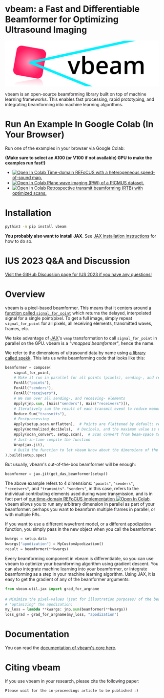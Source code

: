 # vbeam: a Fast and Differentiable Beamformer for Optimizing Ultrasound Imaging
![vbeam logo](docs/_static/vbeam_header.png)

vbeam is an open-source beamforming library built on top of machine learning frameworks. This enables fast processing, rapid prototyping, and integrating beamforming into machine learning algorithms.


# Run An Example In Google Colab (In Your Browser)
Run one of the examples in your browser via Google Colab:

**(Make sure to select an A100 (or V100 if not available) GPU to make the examples run fast!)**

- [![Open In Colab](https://colab.research.google.com/assets/colab-badge.svg) Time-domain REFoCUS with a heterogeneous speed-of-sound map.](https://colab.research.google.com/github/magnusdk/vbeam/blob/c78d57651ffa75209e6bfa80cb8b213f1fe0678b/docs/examples/refocus_with_speed_of_sound_map.ipynb#scrollTo=4maDNPWwvZS4)
- [![Open In Colab](https://colab.research.google.com/assets/colab-badge.svg) Plane wave imaging (PWI) of a PICMUS dataset.](https://colab.research.google.com/github/magnusdk/vbeam/blob/main/docs/examples/plane_wave_dataset.ipynb)
- [![Open In Colab](https://colab.research.google.com/assets/colab-badge.svg) Retrospective transmit beamforming (RTB) with optimized scans.](https://colab.research.google.com/github/magnusdk/vbeam/blob/main/docs/examples/optimized_scans.ipynb)


# Installation
```bash
pythin3 -m pip install vbeam
```

**You probably also want to install JAX**. See [JAX installation instructions](https://github.com/google/jax#installation) for how to do so.


# IUS 2023 Q&A and Discussion
[Visit the GitHub Discussion page for IUS 2023 if you have any questions!](https://github.com/magnusdk/vbeam/discussions/8)


# Overview
vbeam is a pixel-based beamformer. This means that it centers around [a function called `signal_for_point`](https://github.com/magnusdk/vbeam/blob/main/vbeam/core/kernels.py#L26) which returns the delayed, interpolated signal for a single point/pixel. To get a full image, simply repeat `signal_for_point` for all pixels, all receiving elements, transmitted waves, frames, etc.

We take advantage of [JAX](https://github.com/google/jax)'s `vmap` transformation to call `signal_for_point` in parallel on the GPU. vbeam is a _"vmapped beamformer"_, hence the name.

We refer to the dimensions of ultrasound data by name using [a library called spekk](https://github.com/magnusdk/spekk). This lets us write beamforming code that looks like this:

```python
beamformer = compose(
    signal_for_point,
    # Make it run in parallel for all points (pixels), sending-, and receiving- elements
    ForAll("points"),
    ForAll("senders"),
    ForAll("receivers"),
    # We sum over all sending-, and receiving- elements
    Apply(jnp.sum, [Axis("senders"), Axis("receivers")]),
    # Iteratively sum the result of each transmit event to reduce memory usage
    Reduce.Sum("transmits"),
    # Postprocessing
    Apply(setup.scan.unflatten),  # Points are flattened by default; reshape them back
    Apply(normalized_decibels),  # Decibels, and the maximum value is normalized to 0 dB
    Apply(scan_convert, setup.scan),  # Scan convert from beam-space to cartesian space
    # Just-in-time compile the function
    Wrap(jax.jit),
    # Build the function to let vbeam know about the dimensions of the input data
).build(setup.spec)
```

But usually, vbeam's out-of-the-box beamformer will be enough:

```python
beamformer = jax.jit(get_das_beamformer(setup))
```

The above example refers to 4 dimensions: `"points"`, `"senders"`, `"receivers"`, and `"transmits"`. `"senders"`, in this case, refers to the individual contributing elements used during wave transmission, and is in fact part of [our time-domain REFoCUS implementation ![Open In Colab](https://colab.research.google.com/assets/colab-badge.svg)](https://colab.research.google.com/github/magnusdk/vbeam/blob/c78d57651ffa75209e6bfa80cb8b213f1fe0678b/docs/examples/refocus_with_speed_of_sound_map.ipynb#scrollTo=4maDNPWwvZS4). vbeam allows you to run any arbitrary dimension in parallel as part of your beamformer: perhaps you want to beamform multiple frames in parallel, or with multiple F#s.

If you want to use a different wavefront model, or a different apodization function, you simply pass in the new object when you call the beamformer:

```python
kwargs = setup.data
kwargs["apodization"] = MyCustomApodization()
result = beamformer(**kwargs)
```

Every beamforming component in vbeam is differentiable, so you can use vbeam to optimize your beamforming algorithm using gradient descent. You can also integrate machine learning into your beamformer, or integrate beamforming as a step in your machine learning algorithm. Using JAX, it is easy to get the gradient of any of the beamformer arguments:

```python
from vbeam.util.jax import grad_for_argname

# Minimize the pixel-values (jsut for illustration purposes) of the beamformed image by 
# "optimizing" the apodization:
my_loss = lambda **kwargs: jnp.sum(beamformer(**kwargs))
loss_grad = grad_for_argname(my_loss, "apodization")
```

# Documentation
You can read the [documentation of vbeam's core here](https://vbeam.readthedocs.io/en/latest/).

# Citing vbeam
If you use vbeam in your research, please cite the following paper:
```
Please wait for the in-proceedings article to be published :)
```